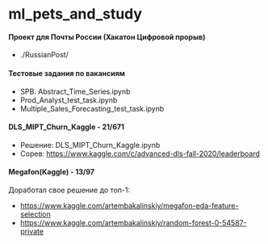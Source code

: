# ml_pets_and_study

#### Проект для Почты России (Хакатон Цифровой прорыв)
- ./RussianPost/

#### Тестовые задания по вакансиям
- SPB. Abstract_Time_Series.ipynb 
- Prod_Analyst_test_task.ipynb
- Multiple_Sales_Forecasting_test_task.ipynb

#### DLS_MIPT_Churn_Kaggle - 21/671
- Решение: DLS_MIPT_Churn_Kaggle.ipynb
- Сорев: https://www.kaggle.com/c/advanced-dls-fall-2020/leaderboard

#### Megafon(Kaggle) - 13/97
Доработал свое решение до топ-1:
- https://www.kaggle.com/artembakalinskiy/megafon-eda-feature-selection
- https://www.kaggle.com/artembakalinskiy/random-forest-0-54587-private

